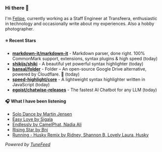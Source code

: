 ### Hi there 👋

I'm [Felipe](https://felipevm.com), currently working as a Staff Engineer at Transfeera, enthusiastic in technology and occasionally write about my experiences. Also a hobby photographer.

#### ⭐ Recent Stars
- **[markdown-it/markdown-it](https://github.com/markdown-it/markdown-it)** - Markdown parser, done right. 100% CommonMark support, extensions, syntax plugins &amp; high speed (today)
- **[shikijs/shiki](https://github.com/shikijs/shiki)** - A beautiful yet powerful syntax highlighter (today)
- **[bansal/folder](https://github.com/bansal/folder)** - Folder – An open-source Google Drive alternative, powered by Cloudflare. 🚀 (today)
- **[speed-highlight/core](https://github.com/speed-highlight/core)** - A lightweight syntax highlighter written in JavaScript (today)
- **[egoist/chatwise-releases](https://github.com/egoist/chatwise-releases)** - The fastest AI Chatbot for any LLM (today)

#### 🎧 What I have been listening
- [Solo Dance by Martin Jensen](https://open.spotify.com/track/10AsRVRdU07cMAFHeGYO3c)
- [Easy Love by Sigala](https://open.spotify.com/track/5s7xgzXtmY4gMjeSlgisjy)
- [Endlessly by CamelPhat, Nadia Ali](https://open.spotify.com/track/6QeO1fYyKamrW3JcdlfSoP)
- [Rising Star by Bnj](https://open.spotify.com/track/7CSeOtoMrvCbkRiZcwMlNc)
- [Running - Husky Remix by Ridney, Shannon B, Lovely Laura, Husky](https://open.spotify.com/track/0s8P4RvBZ4l63U1mFlEMsL)

_Powered by [TuneFeed](https://tunefeed.app?ref=github.com)_
